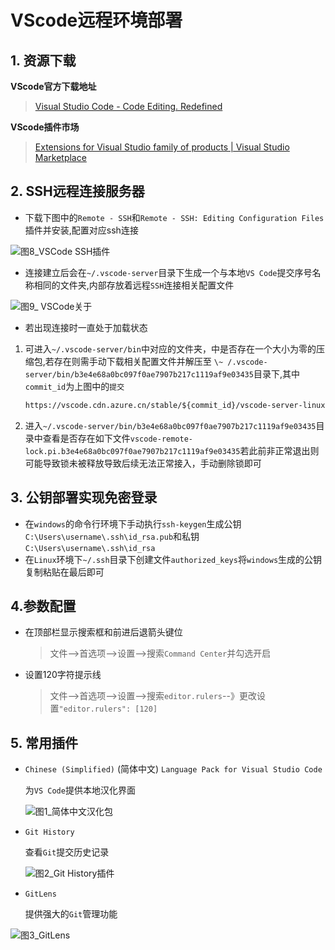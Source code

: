 # VScode远程环境部署

## 1. 资源下载

**VScode官方下载地址**

> [Visual Studio Code - Code Editing. Redefined](https://code.visualstudio.com/)

**VScode插件市场**

> [Extensions for Visual Studio family of products | Visual Studio Marketplace](https://marketplace.visualstudio.com/VSCode)

## 2. SSH远程连接服务器

* 下载下图中的`Remote - SSH`和`Remote - SSH: Editing Configuration Files`插件并安装,配置对应ssh连接

<img src="./image/图8_VSCode SSH插件.png" alt="图8_VSCode SSH插件" />

* 连接建立后会在`~/.vscode-server`目录下生成一个与本地`VS Code`提交序号名称相同的文件夹,内部存放着远程`SSH`连接相关配置文件

<img src="./image/图9_ VSCode关于.png" alt="图9_ VSCode关于" />

* 若出现连接时一直处于加载状态

1. 可进入`~/.vscode-server/bin`中对应的文件夹，中是否存在一个大小为零的压缩包,若存在则需手动下载相关配置文件并解压至 `\~ /.vscode-server/bin/b3e4e68a0bc097f0ae7907b217c1119af9e03435`目录下,其中`commit_id`为上图中的`提交`

   ```html
   https://vscode.cdn.azure.cn/stable/${commit_id}/vscode-server-linux-x64.tar.gz
   ```

2.   进入`~/.vscode-server/bin/b3e4e68a0bc097f0ae7907b217c1119af9e03435`目录中查看是否存在如下文件`vscode-remote-lock.pi.b3e4e68a0bc097f0ae7907b217c1119af9e03435`若此前非正常退出则可能导致锁未被释放导致后续无法正常接入，手动删除锁即可

## 3. 公钥部署实现免密登录

* 在`windows`的命令行环境下手动执行`ssh-keygen`生成公钥`C:\Users\username\.ssh\id_rsa.pub`和私钥`C:\Users\username\.ssh\id_rsa`
* 在`Linux`环境下`~/.ssh`目录下创建文件`authorized_keys`将`windows`生成的公钥复制粘贴在最后即可

## 4.参数配置

* 在顶部栏显示搜索框和前进后退箭头键位

  > 文件–>首选项–>设置–>搜索`Command Center`并勾选开启

* 设置120字符提示线

  > 文件–>首选项–>设置–>搜索`editor.rulers`--》更改设置`"editor.rulers": [120]`

## 5. 常用插件

* `Chinese (Simplified)` (简体中文) `Language Pack for Visual Studio Code`

  为`VS Code`提供本地汉化界面

  <img src="./image/图1_简体中文汉化包.png" alt="图1_简体中文汉化包" />

* `Git History`

  查看`Git`提交历史记录

  <img src="./image/图2_Git History插件.png" alt="图2_Git History插件" />

* `GitLens`

  提供强大的`Git`管理功能

<img src="./image/图3_GitLens.png" alt="图3_GitLens" />


